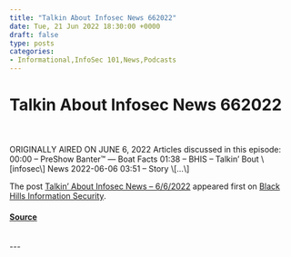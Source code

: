 ```yaml
---
title: "Talkin About Infosec News 662022"
date: Tue, 21 Jun 2022 18:30:00 +0000
draft: false
type: posts
categories: 
- Informational,InfoSec 101,News,Podcasts
---
```

# Talkin About Infosec News 662022

<br/>

<br/>
ORIGINALLY AIRED ON JUNE 6, 2022 Articles discussed in this episode: 00:00 – PreShow Banter™ — Boat Facts 01:38 – BHIS – Talkin’ Bout \[infosec\] News 2022-06-06 03:51 – Story \[…\]

The post [Talkin’ About Infosec News – 6/6/2022](https://www.blackhillsinfosec.com/talkin-about-infosec-news-6-6-2022/) appeared first on [Black Hills Information Security](https://www.blackhillsinfosec.com).

#### [Source](https://www.blackhillsinfosec.com/talkin-about-infosec-news-6-6-2022/)

<br/>
---
